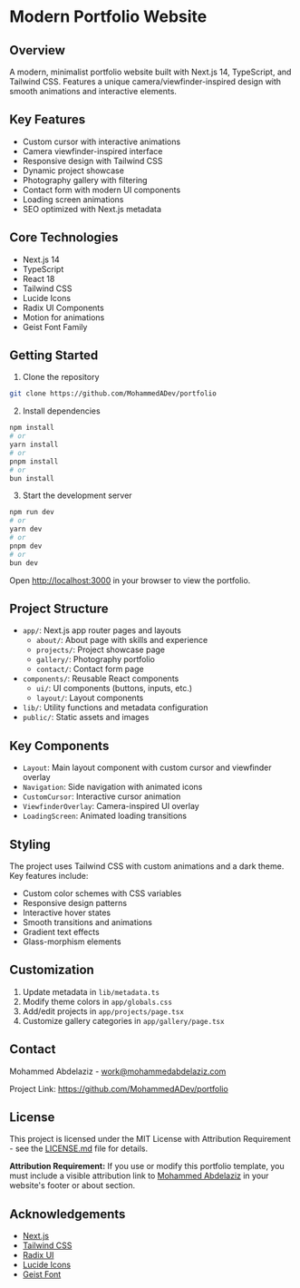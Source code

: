 # Modern Portfolio Website

## Overview

A modern, minimalist portfolio website built with Next.js 14, TypeScript, and Tailwind CSS. Features a unique camera/viewfinder-inspired design with smooth animations and interactive elements.

## Key Features

- Custom cursor with interactive animations
- Camera viewfinder-inspired interface
- Responsive design with Tailwind CSS
- Dynamic project showcase
- Photography gallery with filtering
- Contact form with modern UI components
- Loading screen animations
- SEO optimized with Next.js metadata

## Core Technologies

- Next.js 14
- TypeScript
- React 18
- Tailwind CSS
- Lucide Icons
- Radix UI Components
- Motion for animations
- Geist Font Family

## Getting Started

1. Clone the repository
```bash
git clone https://github.com/MohammedADev/portfolio
```

2. Install dependencies
```bash
npm install
# or
yarn install
# or
pnpm install
# or
bun install
```

3. Start the development server
```bash
npm run dev
# or
yarn dev
# or
pnpm dev
# or
bun dev
```

Open [http://localhost:3000](http://localhost:3000) in your browser to view the portfolio.

## Project Structure

- `app/`: Next.js app router pages and layouts
  - `about/`: About page with skills and experience
  - `projects/`: Project showcase page
  - `gallery/`: Photography portfolio
  - `contact/`: Contact form page
- `components/`: Reusable React components
  - `ui/`: UI components (buttons, inputs, etc.)
  - `layout/`: Layout components
- `lib/`: Utility functions and metadata configuration
- `public/`: Static assets and images

## Key Components

- `Layout`: Main layout component with custom cursor and viewfinder overlay
- `Navigation`: Side navigation with animated icons
- `CustomCursor`: Interactive cursor animation
- `ViewfinderOverlay`: Camera-inspired UI overlay
- `LoadingScreen`: Animated loading transitions

## Styling

The project uses Tailwind CSS with custom animations and a dark theme. Key features include:

- Custom color schemes with CSS variables
- Responsive design patterns
- Interactive hover states
- Smooth transitions and animations
- Gradient text effects
- Glass-morphism elements

## Customization

1. Update metadata in `lib/metadata.ts`
2. Modify theme colors in `app/globals.css`
3. Add/edit projects in `app/projects/page.tsx`
4. Customize gallery categories in `app/gallery/page.tsx`

## Contact

Mohammed Abdelaziz - work@mohammedabdelaziz.com

Project Link: https://github.com/MohammedADev/portfolio

## License

This project is licensed under the MIT License with Attribution Requirement - see the [LICENSE.md](LICENSE.md) file for details.

**Attribution Requirement:** If you use or modify this portfolio template, you must include a visible attribution link to [Mohammed Abdelaziz](https://github.com/MohammedADev/) in your website's footer or about section.

## Acknowledgements

- [Next.js](https://nextjs.org/)
- [Tailwind CSS](https://tailwindcss.com/)
- [Radix UI](https://www.radix-ui.com/)
- [Lucide Icons](https://lucide.dev/)
- [Geist Font](https://vercel.com/font)
